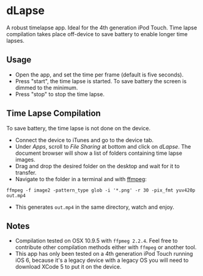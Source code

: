 # dLapse
A robust timelapse app. Ideal for the 4th generation iPod Touch. Time lapse compilation takes place off-device to save battery to enable longer time lapses.

## Usage

- Open the app, and set the time per frame (default is five seconds). 
- Press "start", the time lapse is started. To save battery the screen is dimmed to the minimum.
- Press "stop" to stop the time lapse.

## Time Lapse Compilation
To save battery, the time lapse is not done on the device.

- Connect the device to iTunes and go to the device tab.
- Under _Apps_, scroll to _File Sharing_ at bottom and click on _dLapse_. The document browser will show a list of folders containing time lapse images. 
- Drag and drop the desired folder on the desktop and wait for it to transfer.
- Navigate to the folder in a terminal and with [ffmpeg](http://ffmpeg.org/download.html): 

```
ffmpeg -f image2 -pattern_type glob -i '*.png' -r 30 -pix_fmt yuv420p out.mp4
```
- This generates `out.mp4` in the same directory, watch and enjoy.

## Notes
- Compilation tested on OSX 10.9.5 with `ffpmeg 2.2.4`. Feel free to contribute other compilation methods either with `ffmpeg` or another tool.
- This app has only been tested on a 4th generation iPod Touch running iOS 6, because it's a legacy device with a legacy OS you will need to download XCode 5 to put it on the device.
